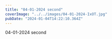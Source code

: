 ```yaml
---
title: "04-01-2024 second"
coverImage: "../../images/04-01-2024-IxOT.jpg"
pubDate: "2024-01-04T14:22:10.364Z"
---
```


04-01-2024 second
